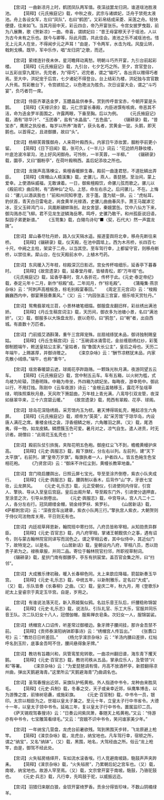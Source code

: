 <!-- { "loadSidebar": true } -->
　　【宫词】一曲新凉月上时，鹤团凤队两军值。夜深战罢龙归洞，谁道瑶池胜液池。
　　【简释】《元氏掖庭记》载，中秋之夜，武宗与诸嫔妃，泛舟于禁苑太液池。舟上各设女军，左曰“凤队”，右曰“鹤团”。又彩帛结成采菱、采莲之舟。轻快便捷，往来如飞。当其月丽中天，彩云四合，帝乃开宴张乐。令宫女披罗曳縠，前为八展舞，歌《贺新凉》一曲。帝喜，谓嫔妃曰：“昔王母宴穆天子于瑶池，人以为古今未有之乐也。朕今与卿等，际此月圆，共此佳会。液池之乐不减瑶池也。惜无上元夫人在坐，不得闻步元之声耳！”由是，下令两军，水击为戏。风旋云转，戟刺戈横。既毕，军中乐作，唱“龙归洞”之歌，而还。

　　【宫词】萦缕连针夜未休，星河瞻拜动离愁。明朝斗巧齐开宴，九引台前起彩楼。
　　【简释】《元氏掖庭记》载，九引台，七夕乞巧之所。至夕，宫官登台，以五彩丝穿九尾针。先完者，为“得巧”。迟完者，谓之“输巧”。各出资以赠得巧者焉。至大中，洪妃宠于后宫，七夕诸妃不得登台。台上结彩为楼，洪妃独与宫官数人升焉。剪彩散台下，令宫嫔拾之，以色艳淡为胜负。次日设宴大会，谓之“斗巧宴”，负巧者罚一席。

　　【宫词】侍臣齐罩迭金罗，玉醴晶盐供奉多。赏到传呼昔宝赤，今朝开宴是头鹅。
　　【简释】《天禄识余》载，元仁宗宴长春殿，内臣进馔有咳病，帝恶其不洁，命为迭金罗半面围之，许露两眼，下垂至胸。后以为例。
　　《元氏掖庭记》载，酒有“琼华汁”、“玉团春”，盐有“水晶盐”、“五色盐”。
　　《辍耕录》载，“昔宝赤”，鹰房之执役者。每岁以所养“海青”，获头名者，赏黄金一锭。头鹅，即天鹅也。以首得之，且进御膳，故曰“头”。

　　【宫词】杨柳芙蓉簇御舟，人来荷叶殿西头。内家日午添妆罢，胭粉亭前更小留。
　　【简释】《日下旧闻》载，张可久，《一半儿》词云：“花边娇月静妆楼，叶底沧波冷翠沟，池上好风闲御舟。可怜秋，一半芙蓉，一半柳。”
　　《辍耕录》载，圜亭，又曰“胭粉亭”，在荷叶殿稍西。盖后妃添妆之所也。

　　【宫词】龙拨声高落楝尘，紫檀香暖醉生春。殿前一曲逢君怒，不道批鳞出弄臣。
　　【简释】《席帽山人梧溪集》载，史骡儿，燕人，善琵琶。至治间，蒙上爱幸。上使酒纵威福，无敢谏着。一日，御紫檀殿饮，命骡儿弦而歌之。骡儿以《殿前欢》曲应制，有“酒神仙”之句。上怒，命左右杀之。后问骡儿，不在。上悔曰：“骡儿以酒讽我也！”前和州同知李澄，言于蓬。蓬为赋一辞。云：“虎帖耳，豹伏首，青天白日雷电走，尚食黄羊光禄酒，史骡儿曲曲春风手。萧王马蹴滹沱冰，亚父玉碎鸿门斗，凤凰断翮蚌珠剖。赵女舍瑟，秦娥罢缶。饮中八仙方下来，御沟溅赤花飞柳。君不见龙生逆鳞海岳寒。鸣呼，史骡乃敢干。和州孤臣说旧语，梨园子弟更新谱。”
　　《玉笥集》载，白翎鸟诗句“■〈契，石代大〉然一声震龙拨”。

　　【宫词】犀山春尽牡丹娇，路入仪天隔水遥。报道銮舆将北幸，移舟先断往来桥。
　　【简释】《辍耕录》载，仪天殿，在池中圆坻上。西为木吊桥，长四百七十尺。中阙之主柱，架梁于二舟，以当其空。至车驾行幸，上都留守官，则移舟断桥，以禁往来。犀山台，在仪天殿前水中，上植木芍药。

　　【宫词】东风暖入万年枝，棕殿深沉日影迟。宫女传杯喧细乐，延香亭下暮春时。
　　【简释】《故宫遗录》载，延春堂丹墀，皆植青松，即“万年枝”也。
　　《元氏掖庭记》载，延香亭春时，宫人各折花，传杯于此。《元史·泰定帝纪》载，泰定元年十二月，新作“棕殿”成。二年闰月，作“棕毛殿”。
　　《蒲庵集·燕京杂咏》云：“阿刺声高檀板急，棕毛别殿宴春回。”
　　《周定王元宫词》云：“梭殿巍巍西内中，御宴箫鼓奏薰风。”（又）云：“内园张盖三宫宴，细乐喧天赏牡丹。”

　　【宫词】鸳鸯翡翠戏兰苕，小景林塘笔细描。御服盘龙翻旧样，彩丝绣出满池娇。
　　【简释】《丹丘生稿宫词注》载，天历间，御衣多为池塘小景，名曰“满池娇”。（又）载，御服多以大珠盘龙形，嵌以奇珍。曰“鸦忽”，曰“喇”者，出自西城。有直数十万匹者。

　　【宫词】门前插艾酒斟蒲，重午三宫拜宠殊。丝扇绒绦犹未品，御诗独制赐皇姑。
　　【简释】《丹丘生稿宫词》云：“玉碗调冰涌雪花，金丝缠扇绣红纱，彩笺御制题端午，敕送皇姑公主家。”皇姑者，指“鲁国大长公主”，皇后之母也。天历二年端午，上赐甚厚，并御诗赠之。
　　《滦京杂咏》云：“酬节凉糕犹末品，内家先散小绒绦。”端午，也称“重午”。

　　【宫词】瑶宫春暖碧云遮，球阁花亭跸路赂。一颗珠光秋月满，夜游同望五云车。
　　【简释】《元氏掖庭记》载，宫中制五云车。车有五箱，以火树为槛，式鸟棱为轮辕，顶悬明珠。中箱为帝坐，外四箱为嫔妃坐。每晦夜，游幸苑中。御此以行，不用灯烛。陈刚中《云车夜游》诗云：“金根云盖辂移玉，露花不坠瑶草绿，明珠照乘秋月悬，天风吹下箫韶曲，万年枝上青光满，八鸾导引双龙管，夜深如昼翠华来，三十六宫碧云暖。”
　　《故宫遗录》载，苑西有翠殿、花亭、球阁。

　　【宫词】琼岛花深隐绣扃，采芳馆内玉为棂。暑天博得斑虬壳，睡起凉生六角屏。
　　【简释】《元氏掖庭记》载，顺帝为“英英”，起“采芳馆”于琼华岛，内设唐人满花之席。重楼金线之衾，浮香细鳞之帐，六角雕羽之屏。（又）载，尾洒夷，得一物，如龙皮鳞。鳞攒簇玉色可爱。暑月对之，凉气自生。遣人进贡，时无识者。胡僧曰：“此斑花玉虬壳也！”

　　【宫词】殿前队仗引旍旄，夹陛花明五色袍。御座红尘飞不到，幨幨黄幔护床高。
　　【简释】《元史·舆服志》载，殿下旗杖，分左右以列。左前列，建“天下太平旗”。右前列，建“皇帝万岁旗”。每旗执者一人，护者四人。皆五色絁生色宝相花袍。
　　《乃贤宫词》云：“御床不许红尘到，黄幔长教窣地垂。”

　　【宫词】宫门晓启腰舆出，日照云屏七宝光。导至垩涂齐倒卷，紫衣小队夹成行。
　　【简释】《元史·舆服志》载，腰舆制以香木，后背作“山”字，牙嵌七宝妆，云龙屏风。
　　《元史·礼乐志》载，元正受朝仪，引进使同内侍官，引宫人、擎执、导从入至皇后宫庭。皇后出阁升辇，导至殿东门外，引进使分退押直，至涂垩之次，引导从倒卷出。
　　《元史·舆服志》载，中宫导从，宫人凡二十二人，各分左右行。冠凤翅缕金帽，销金绯罗袄、紫罗衫。
　　《山居新话》载，《萨都刺宫词》云：“深夜宫车出建章，紫衣小队两三行。”擎执宫人紫衣，大朝贺则于侍仪司法物库关用，平日则无有也。

　　【宫词】内廷视草拜恩新，翰院班中寄扫邻。八府员皆称宰相，从知勋贵异群臣。
　　【简释】《元史·百官志》载，内八府宰相，掌诸王朝觐傧介之事，遇有诏令，则与蒙古翰林院官同译写而润色之。谓之宰相云者，其中似侍中，其近似门下，故特宠之。以是名。
　　《山居新话》载，皇朝设内八府，宰相八员，悉以勋贵子弟为之。禄秩章服，并同二品。寄位于翰林院官扫邻，所职视草制词。
　　《辍耕录》载，星拱门南有御膳亭，亭东有拱宸堂。盖百官会集之所，曰“扫邻”。

　　【宫词】大成雅乐律初融，暖入长春柳色同。太上来歆应降福，箭韶新奏玉华宫。
　　【简释】《元史·礼乐志》载，中统五年，以新制雅乐，定名曰“大成”。（又）载，乐队皆奏《长春柳》之曲。（又）载，皇庆二年，秋九月，用《登歌乐》祀太上皇睿宗于真定玉华宫。自是，岁用之。

　　【宫词】有谁说法落天花，新入燕姬鬓似鸦。名註乐音王队后，纤腰稳称锦袈裟。
　　【简释】《元史·礼乐志》载，说法队、引队礼官、乐工大乐，官服并同乐音王队。次二队妇女十八人，冠僧伽帽，服紫禅衣皂条。次妇女一人，服锦袈裟。

　　【宫词】绣帽宫人口诏传，听差常过御楼边。象牙牌子腰间挂，那许金吾禁不前。
　　【简释】《贡师泰滦阳纳钵即事诗》云：“绣帽宫人传旨出。”
　　《张翥口号》云：“教坊日日听差回。”
　　《杨允孚滦京杂咏》云：“羊汤内膳曰差排，红帖呼名到玉阶，底事金吾呵不住，腰间悬得象牙牌。”

　　【宫词】教坊有旨趣兴和，凤管鸾笙宛转歌。一曲凉州翻旧谱，海东青下攫天鹅。
　　【简释】《元史·百官志》载，教坊司秩从五品，掌承应乐人，及管领“兴和”等署。
　　《滦京杂咏》云：“为爱琵琶调有情，月高不放酒杯亭，新腔翻得凉州曲，弹出天鹅避海青。”这里所云“天鹅避海青”乃曲调名也。

　　【宫词】圣驾春搜出近郊，采旗队护柘黄袍。外人指道中书令，龙种由来胜凤毛。
　　【简释】《元史·兵制》载，冬春之交，天子或亲幸近郊，纵鹰隼博击，以为游豫之度，前锋树皂纛，或施彩旗。
　　《元史·百官制》载，中书令一员，银印。太宗以相臣为之。世祖以皇太子兼之。至元十年，立皇太子行中书省令。大德十一年，以皇太子领中书令。延祐三年，复以皇太子行中书令。置属监印二员。
　　《萨天锡观驾春搜诗》云：“日奏云间紫凤箫，春随天上柘黄袍。”又云：“侍游亦有中书令，七宝雕笼看绿毛。”又云：“宫娥不识中书令，笑问谁家美少年。”

　　【宫词】一年纳宝几营盘，龙虎台前暑欲残。驾到黑围天步转，飞龙原避上枪竿。
　　【简释】《滦京杂咏》载，龙虎台，纳宝地也。凡车驾行幸，宿顿之所，谓之“纳宝”，又名“纳钵”。（又）载，黑围，地名，大驾经由之所。俗云“龙上枪竿，由是，御驾不经此处。

　　【宫词】火失毡房络绎开，车如流水滚香埃。行人竞避南坡路，駞鼓声声夹跸耒。
　　【简释】《滦京杂咏》载，“火失毡房”，乃累朝后妃之宫车也。（又）载，南坡，纳宝地也。故游人罕至焉。（又）载，文宗曾开宴于南坡。駞鼓，乃骆驼鼓也。
　　《元史·兵志》载，凡行幸，先鸣鼓于驼，以威振远迩。

　　【宫词】羽猎归来献白狼，金钗开宴绮罗香。贡余分得皆珍味，不数山阴橘绿羊。
